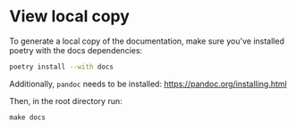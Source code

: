 # View local copy

To generate a local copy of the documentation, make sure you've installed poetry with the docs dependencies:

```bash
poetry install --with docs
```

Additionally, `pandoc` needs to be installed: https://pandoc.org/installing.html

Then, in the root directory run:

```
make docs
```
